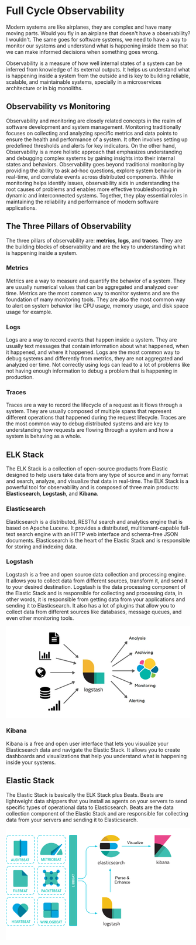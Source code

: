 # Full Cycle Observability

Modern systems are like airplanes, they are complex and have many moving parts. Would you fly in an airplane that doesn't have a observability? I wouldn't. The same goes for software systems, we need to have a way to monitor our systems and understand what is happening inside them so that we can make informed decisions when something goes wrong.

Observability is a measure of how well internal states of a system can be inferred from knowledge of its external outputs. It helps us understand what is happening inside a system from the outside and is key to building reliable, scalable, and maintainable systems, specially in a microservices architecture or in big monoliths.

## Observability vs Monitoring

Observability and monitoring are closely related concepts in the realm of software development and system management. Monitoring traditionally focuses on collecting and analyzing specific metrics and data points to ensure the health and performance of a system. It often involves setting up predefined thresholds and alerts for key indicators. On the other hand, Observability is a more holistic approach that emphasizes understanding and debugging complex systems by gaining insights into their internal states and behaviors. Observability goes beyond traditional monitoring by providing the ability to ask ad-hoc questions, explore system behavior in real-time, and correlate events across distributed components. While monitoring helps identify issues, observability aids in understanding the root causes of problems and enables more effective troubleshooting in dynamic and interconnected systems. Together, they play essential roles in maintaining the reliability and performance of modern software applications.

## The Three Pillars of Observability

The three pillars of observability are: **metrics**, **logs**, and **traces**. They are the building blocks of observability and are the key to understanding what is happening inside a system.

### Metrics

Metrics are a way to measure and quantify the behavior of a system. They are usually numerical values that can be aggregated and analyzed over time. Metrics are the most common way to monitor systems and are the foundation of many monitoring tools. They are also the most common way to alert on system behavior like CPU usage, memory usage, and disk space usage for example.

### Logs

Logs are a way to record events that happen inside a system. They are usually text messages that contain information about what happened, when it happened, and where it happened. Logs are the most common way to debug systems and differently from metrics, they are not aggregated and analyzed oer time. Not correctly using logs can lead to a lot of problems like not having enough information to debug a problem that is happening in production.

### Traces

Traces are a way to record the lifecycle of a request as it flows through a system. They are usually composed of multiple spans that represent different operations that happened during the request lifecycle. Traces are the most common way to debug distributed systems and are key to understanding how requests are flowing through a system and how a system is behaving as a whole.

## ELK Stack

The ELK Stack is a collection of open-source products from Elastic designed to help users take data from any type of source and in any format and search, analyze, and visualize that data in real-time. The ELK Stack is a powerful tool for observability and is composed of three main products: **Elasticsearch**, **Logstash**, and **Kibana**.

### Elasticsearch

Elasticsearch is a distributed, RESTful search and analytics engine that is based on Apache Lucene. It provides a distributed, multitenant-capable full-text search engine with an HTTP web interface and schema-free JSON documents. Elasticsearch is the heart of the Elastic Stack and is responsible for storing and indexing data.

### Logstash

Logstash is a free and open source data collection and processing engine. It allows you to collect data from different sources, transform it, and send it to your desired destination. Logstash is the data processing component of the Elastic Stack and is responsible for collecting and processing data, in other words, it is responsible from getting data from your applications and sending it to Elasticsearch. It also has a lot of plugins that allow you to collect data from different sources like databases, message queues, and even other monitoring tools.

![Logstash diagram](./docs/logstash.png)

### Kibana

Kibana is a free and open user interface that lets you visualize your Elasticsearch data and navigate the Elastic Stack. It allows you to create dashboards and visualizations that help you understand what is happening inside your systems.

## Elastic Stack

The Elastic Stack is basically the ELK Stack plus Beats. Beats are lightweight data shippers that you install as agents on your servers to send specific types of operational data to Elasticsearch. Beats are the data collection component of the Elastic Stack and are responsible for collecting data from your servers and sending it to Elasticsearch.

![Beats diagram](./docs/beats.png)